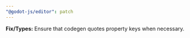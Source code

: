 ```yaml
---
"@godot-js/editor": patch
---
```


**Fix/Types:** Ensure that codegen quotes property keys when necessary.
